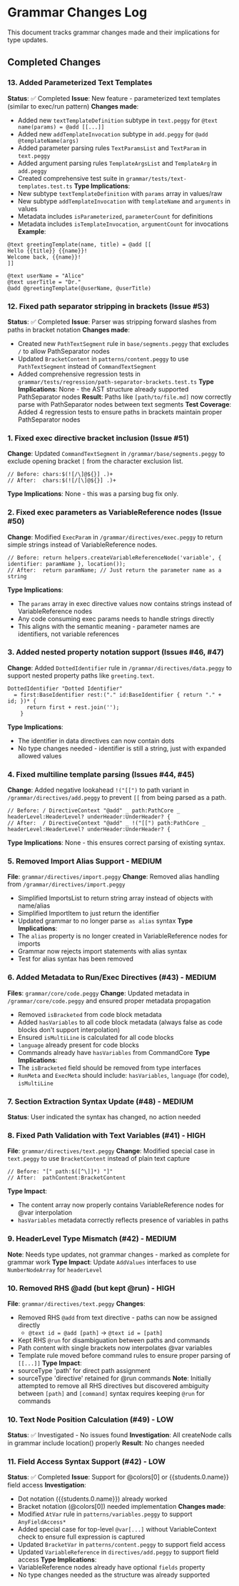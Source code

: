 # Grammar Changes Log

This document tracks grammar changes made and their implications for type updates.

## Completed Changes

### 13. Added Parameterized Text Templates
**Status**: ✅ Completed
**Issue**: New feature - parameterized text templates (similar to exec/run pattern)
**Changes made**:
- Added new `textTemplateDefinition` subtype in `text.peggy` for `@text name(params) = @add [[...]]`
- Added new `addTemplateInvocation` subtype in `add.peggy` for `@add @templateName(args)`
- Added parameter parsing rules `TextParamsList` and `TextParam` in `text.peggy`
- Added argument parsing rules `TemplateArgsList` and `TemplateArg` in `add.peggy`
- Created comprehensive test suite in `grammar/tests/text-templates.test.ts`
**Type Implications**: 
- New subtype `textTemplateDefinition` with `params` array in values/raw
- New subtype `addTemplateInvocation` with `templateName` and `arguments` in values
- Metadata includes `isParameterized`, `parameterCount` for definitions
- Metadata includes `isTemplateInvocation`, `argumentCount` for invocations
**Example**:
```meld
@text greetingTemplate(name, title) = @add [[
Hello {{title}} {{name}}!
Welcome back, {{name}}!
]]

@text userName = "Alice"
@text userTitle = "Dr."
@add @greetingTemplate(@userName, @userTitle)
```

### 12. Fixed path separator stripping in brackets (Issue #53)
**Status**: ✅ Completed
**Issue**: Parser was stripping forward slashes from paths in bracket notation
**Changes made**:
- Created new `PathTextSegment` rule in `base/segments.peggy` that excludes `/` to allow PathSeparator nodes
- Updated `BracketContent` in `patterns/content.peggy` to use `PathTextSegment` instead of `CommandTextSegment`
- Added comprehensive regression tests in `grammar/tests/regression/path-separator-brackets.test.ts`
**Type Implications**: None - the AST structure already supported PathSeparator nodes
**Result**: Paths like `[path/to/file.md]` now correctly parse with PathSeparator nodes between text segments
**Test Coverage**: Added 4 regression tests to ensure paths in brackets maintain proper PathSeparator nodes

### 1. Fixed exec directive bracket inclusion (Issue #51)
**Change**: Updated `CommandTextSegment` in `/grammar/base/segments.peggy` to exclude opening bracket `[` from the character exclusion list.
```peggy
// Before: chars:$(![/\]@${}] .)+
// After:  chars:$(![/[\]@${}] .)+
```
**Type Implications**: None - this was a parsing bug fix only.

### 2. Fixed exec parameters as VariableReference nodes (Issue #50)
**Change**: Modified `ExecParam` in `/grammar/directives/exec.peggy` to return simple strings instead of VariableReference nodes.
```peggy
// Before: return helpers.createVariableReferenceNode('variable', { identifier: paramName }, location());
// After:  return paramName; // Just return the parameter name as a string
```
**Type Implications**: 
- The `params` array in exec directive values now contains strings instead of VariableReference nodes
- Any code consuming exec params needs to handle strings directly
- This aligns with the semantic meaning - parameter names are identifiers, not variable references

### 3. Added nested property notation support (Issues #46, #47)
**Change**: Added `DottedIdentifier` rule in `/grammar/directives/data.peggy` to support nested property paths like `greeting.text`.
```peggy
DottedIdentifier "Dotted Identifier"
  = first:BaseIdentifier rest:("." id:BaseIdentifier { return "." + id; })* {
      return first + rest.join('');
    }
```
**Type Implications**: 
- The identifier in data directives can now contain dots
- No type changes needed - identifier is still a string, just with expanded allowed values

### 4. Fixed multiline template parsing (Issues #44, #45)
**Change**: Added negative lookahead `!("[[")` to path variant in `/grammar/directives/add.peggy` to prevent `[[` from being parsed as a path.
```peggy
// Before: / DirectiveContext "@add" _ path:PathCore _ headerLevel:HeaderLevel? underHeader:UnderHeader? {
// After:  / DirectiveContext "@add" _ !("[[") path:PathCore _ headerLevel:HeaderLevel? underHeader:UnderHeader? {
```
**Type Implications**: None - this ensures correct parsing of existing syntax.

### 5. Removed Import Alias Support - MEDIUM
**File**: `grammar/directives/import.peggy`
**Change**: Removed alias handling from `/grammar/directives/import.peggy`
- Simplified ImportsList to return string array instead of objects with name/alias
- Simplified ImportItem to just return the identifier
- Updated grammar to no longer parse `as alias` syntax
**Type Implications**: 
- The `alias` property is no longer created in VariableReference nodes for imports
- Grammar now rejects import statements with alias syntax
- Test for alias syntax has been removed

### 6. Added Metadata to Run/Exec Directives (#43) - MEDIUM
**Files**: `grammar/core/code.peggy`
**Change**: Updated metadata in `/grammar/core/code.peggy` and ensured proper metadata propagation
- Removed `isBracketed` from code block metadata
- Added `hasVariables` to all code block metadata (always false as code blocks don't support interpolation)
- Ensured `isMultiLine` is calculated for all code blocks
- `language` already present for code blocks
- Commands already have `hasVariables` from CommandCore
**Type Implications**: 
- The `isBracketed` field should be removed from type interfaces
- `RunMeta` and `ExecMeta` should include: `hasVariables`, `language` (for code), `isMultiLine`

### 7. Section Extraction Syntax Update (#48) - MEDIUM
**Status**: User indicated the syntax has changed, no action needed

### 8. Fixed Path Validation with Text Variables (#41) - HIGH
**File**: `grammar/directives/text.peggy`
**Change**: Modified special case in `text.peggy` to use `BracketContent` instead of plain text capture
```peggy
// Before: "[" path:$([^\]]*) "]"
// After:  pathContent:BracketContent
```
**Type Impact**: 
- The content array now properly contains VariableReference nodes for @var interpolation
- `hasVariables` metadata correctly reflects presence of variables in paths

### 9. HeaderLevel Type Mismatch (#42) - MEDIUM
**Note**: Needs type updates, not grammar changes - marked as complete for grammar work
**Type Impact**: Update `AddValues` interfaces to use `NumberNodeArray` for `headerLevel`

### 10. Removed RHS @add (but kept @run) - HIGH
**File**: `grammar/directives/text.peggy`
**Changes**: 
- Removed RHS `@add` from text directive - paths can now be assigned directly
  - `@text id = @add [path]` → `@text id = [path]`
- Kept RHS `@run` for disambiguation between paths and commands
- Path content with single brackets now interpolates @var variables
- Template rule moved before command rules to ensure proper parsing of `[[...]]`
**Type Impact**: 
- sourceType 'path' for direct path assignment
- sourceType 'directive' retained for @run commands
**Note**: Initially attempted to remove all RHS directives but discovered ambiguity
between `[path]` and `[command]` syntax requires keeping `@run` for commands

### 10. Text Node Position Calculation (#49) - LOW
**Status**: ✅ Investigated - No issues found
**Investigation**: All createNode calls in grammar include location() properly
**Result**: No changes needed

### 11. Field Access Syntax Support (#42) - LOW
**Status**: ✅ Completed
**Issue**: Support for @colors[0] or {{students.0.name}} field access
**Investigation**: 
- Dot notation ({{students.0.name}}) already worked
- Bracket notation (@colors[0]) needed implementation
**Changes made**:
- Modified `AtVar` rule in `patterns/variables.peggy` to support `AnyFieldAccess*`
- Added special case for top-level `@var[...]` without VariableContext check to ensure full expression is captured
- Updated `BracketVar` in `patterns/content.peggy` to support field access
- Updated `VariableReference` in `directives/add.peggy` to support field access
**Type Implications**: 
- VariableReference nodes already have optional `fields` property
- No type changes needed as the structure was already supported